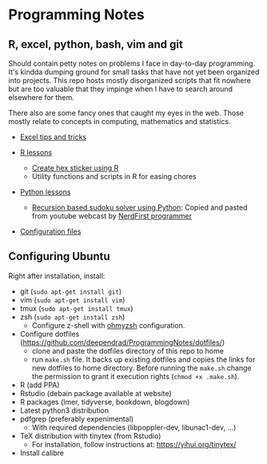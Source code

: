 # Programming Notes

## R, excel, python, bash, vim and git

Should contain petty notes on problems I face in day-to-day programming. It's kindda dumping ground for small tasks that have not yet been organized into projects. This repo hosts mostly disorganized scripts that fit nowhere but are too valuable that they impinge when I have to search around elsewhere for them.

There also are some fancy ones that caught my eyes in the web. Those mostly relate to concepts in computing, mathematics and statistics.

- [Excel tips and tricks](./excel_lessons/)
- [R lessons](./r_lessons/)
  - [Create hex sticker using R](./r_lessons/r_hex_sticker.R)
  - Utility functions and scripts in R for easing chores

- [Python lessons](./python_lessons/)
  - [Recursion based sudoku solver using Python](./python_lessons/recursion_based_sudoku_solver.ipynb): Copied and pasted from youtube webcast by [NerdFirst programmer](https://www.youtube.com/watch?v=y1ahOBeyM40)

- [Configuration files](./dotfiles/)

## Configuring Ubuntu

Right after installation, install:

- git (`sudo apt-get install git`)
- vim (`sudo apt-get install vim`)
- tmux (`sudo apt-get install tmux`)
- zsh (`sudo apt-get install zsh`)
  - Configure z-shell with [ohmyzsh](https://github.com/ohmyzsh/ohmyzsh/) configuration.
- Configure dotfiles (https://github.com/deependrad/ProgrammingNotes/dotfiles/)
  - clone and paste the dotfiles directory of this repo to home
  - run `make.sh` file. It backs up existing dotfiles and copies the links for new dotfiles to home directory. Before running the `make.sh` change the permission to grant it execution rights (`chmod +x .make.sh`).
- R (add PPA)
- Rstudio (debain package available at website)
- R packages (lmer, tidyverse, bookdown, blogdown)
- Latest python3 distribution
- pdfgrep (preferably expenimental)
  - With required dependencies (libpoppler-dev, libunac1-dev, ...)
- TeX distribution with tinytex (from Rstudio)
  - For installation, follow instructions at: https://yihui.org/tinytex/
- Install calibre
